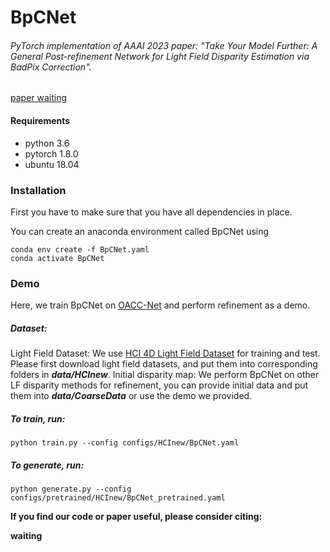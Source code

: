 # BpCNet

###### *PyTorch implementation of AAAI 2023 paper: "Take Your Model Further: A General Post-refinement Network for Light Field Disparity Estimation via BadPix Correction"*.

[paper waiting]()

#### Requirements

- python 3.6
- pytorch 1.8.0
- ubuntu 18.04

### Installation

First you have to make sure that you have all dependencies in place. 

You can create an anaconda environment called BpCNet using

```
conda env create -f BpCNet.yaml
conda activate BpCNet
```

### Demo

Here, we train BpCNet on [OACC-Net](https://github.com/YingqianWang/OACC-Net) and perform refinement as a demo.

##### Dataset: 

Light Field Dataset: We use [HCI 4D Light Field Dataset](https://lightfield-analysis.uni-konstanz.de/) for training and test. Please first download light field datasets, and put them into corresponding folders in ***data/HCInew***.
Initial disparity map: We perform BpCNet on other LF disparity methods for refinement, you can provide initial data and put them into ***data/CoarseData*** or use the demo we provided.

##### To train, run:

```
python train.py --config configs/HCInew/BpCNet.yaml 
```

##### To generate, run:

```
python generate.py --config configs/pretrained/HCInew/BpCNet_pretrained.yaml 
```



**If you find our code or paper useful, please consider citing:**

**waiting**

